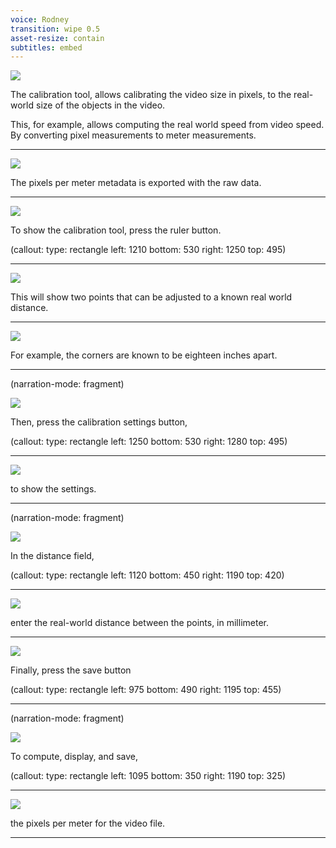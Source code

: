 ```yaml
---
voice: Rodney
transition: wipe 0.5
asset-resize: contain
subtitles: embed
---
```


![](background.png)

The calibration tool, allows calibrating the video size in pixels, to the real-world size
of the objects in the video.

This, for example, allows computing the real world speed from video speed. By converting
pixel measurements to meter measurements.

---

![](background.png)

The pixels per meter metadata is exported with the raw data.

---

![](background.png)

To show the calibration tool, press the ruler button.

(callout:
  type: rectangle
  left: 1210
  bottom: 530
  right: 1250
  top: 495)

---

![](calbration_background.png)

This will show two points that can be adjusted to a known real world distance.

---

![](calbration_size_points.png)

For example, the corners are known to be eighteen inches apart.

---

(narration-mode: fragment)

![](calbration_size_points.png)

Then, press the calibration settings button,

(callout:
  type: rectangle
  left: 1250
  bottom: 530
  right: 1280
  top: 495)

---

![](calibration_settings.png)

to show the settings.

---

(narration-mode: fragment)

![](calibration_settings.png)

In the distance field,

(callout:
  type: rectangle
  left: 1120
  bottom: 450
  right: 1190
  top: 420)

---

![](calibration_dist.png)

enter the real-world distance between the points, in millimeter.

---

![](calibration_dist.png)

Finally, press the save button

(callout:
  type: rectangle
  left: 975
  bottom: 490
  right: 1195
  top: 455)

---

(narration-mode: fragment)

![](calibration_save.png)

To compute, display, and save,

(callout:
  type: rectangle
  left: 1095
  bottom: 350
  right: 1190
  top: 325)

---

![](calibration_save.png)

the pixels per meter for the video file.

---
